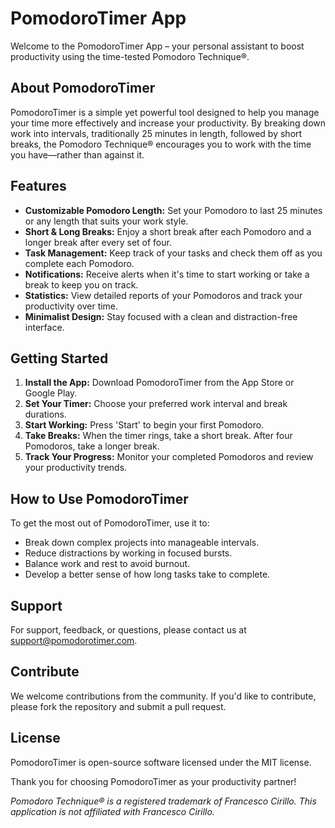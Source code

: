 # PomodoroTimer App

Welcome to the PomodoroTimer App – your personal assistant to boost productivity using the time-tested Pomodoro Technique®.

## About PomodoroTimer

PomodoroTimer is a simple yet powerful tool designed to help you manage your time more effectively and increase your productivity. By breaking down work into intervals, traditionally 25 minutes in length, followed by short breaks, the Pomodoro Technique® encourages you to work with the time you have—rather than against it.

## Features

- **Customizable Pomodoro Length:** Set your Pomodoro to last 25 minutes or any length that suits your work style.
- **Short & Long Breaks:** Enjoy a short break after each Pomodoro and a longer break after every set of four.
- **Task Management:** Keep track of your tasks and check them off as you complete each Pomodoro.
- **Notifications:** Receive alerts when it's time to start working or take a break to keep you on track.
- **Statistics:** View detailed reports of your Pomodoros and track your productivity over time.
- **Minimalist Design:** Stay focused with a clean and distraction-free interface.

## Getting Started

1. **Install the App:** Download PomodoroTimer from the App Store or Google Play.
2. **Set Your Timer:** Choose your preferred work interval and break durations.
3. **Start Working:** Press 'Start' to begin your first Pomodoro.
4. **Take Breaks:** When the timer rings, take a short break. After four Pomodoros, take a longer break.
5. **Track Your Progress:** Monitor your completed Pomodoros and review your productivity trends.

## How to Use PomodoroTimer

To get the most out of PomodoroTimer, use it to:

- Break down complex projects into manageable intervals.
- Reduce distractions by working in focused bursts.
- Balance work and rest to avoid burnout.
- Develop a better sense of how long tasks take to complete.

## Support

For support, feedback, or questions, please contact us at [support@pomodorotimer.com](mailto:support@pomodorotimer.com).

## Contribute

We welcome contributions from the community. If you'd like to contribute, please fork the repository and submit a pull request.

## License

PomodoroTimer is open-source software licensed under the MIT license.

Thank you for choosing PomodoroTimer as your productivity partner!

*Pomodoro Technique® is a registered trademark of Francesco Cirillo. This application is not affiliated with Francesco Cirillo.*